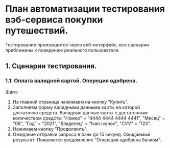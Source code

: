 # План автоматизации тестирования вэб-сервиса покупки путешествий.
Тестирование производится через веб-интерфейс, все сценарии приближены к поведению реального пользователя.
## 1. Сценарии тестирования.
### 1.1. Оплата валидной картой. Опереция одобрена.
Шаги:
1. На главной странице нажимаем на кнопку "Купить".
2. Заполняем форму валидными данными карты на которой достаточно средств. Валидные данные карты с достаточным количеством средств: "Номер" = "4444 4444 4444 4441", 
"Месяц" = "08", "Год" = "2021", "Владелец" = "Ivan Ivanov", "CVV" = "123".
3. Нажимаем кнопку "Продолжить".
4. Ожидание отправки запроса в банк до 15 секунд.
Ожидаемый результат: Появляется уведомление "Операция одобрена банком".
